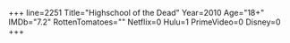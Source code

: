+++
line=2251
Title="Highschool of the Dead"
Year=2010
Age="18+"
IMDb="7.2"
RottenTomatoes=""
Netflix=0
Hulu=1
PrimeVideo=0
Disney=0
+++

